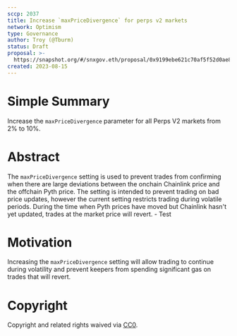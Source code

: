 ```yaml
---
sccp: 2037
title: Increase `maxPriceDivergence` for perps v2 markets
network: Optimism
type: Governance
author: Troy (@Tburm)
status: Draft
proposal: >-
  https://snapshot.org/#/snxgov.eth/proposal/0x9199ebe621c70af5f52d0ae882579a874f5951b482acea9ffbe16e7c430298a4
created: 2023-08-15
---
```


# Simple Summary

Increase the `maxPriceDivergence` parameter for all Perps V2 markets from 2% to 10%.

# Abstract

The `maxPriceDivergence` setting is used to prevent trades from confirming when there are large deviations between the onchain Chainlink price and the offchain Pyth price. The setting is intended to prevent trading on bad price updates, however the current setting restricts trading during volatile periods. During the time when Pyth prices have moved but Chainlink hasn't yet updated, trades at the market price will revert. - Test

# Motivation

Increasing the `maxPriceDivergence` setting will allow trading to continue during volatility and prevent keepers from spending significant gas on trades that will revert.

# Copyright

Copyright and related rights waived via [CC0](https://creativecommons.org/publicdomain/zero/1.0/).

